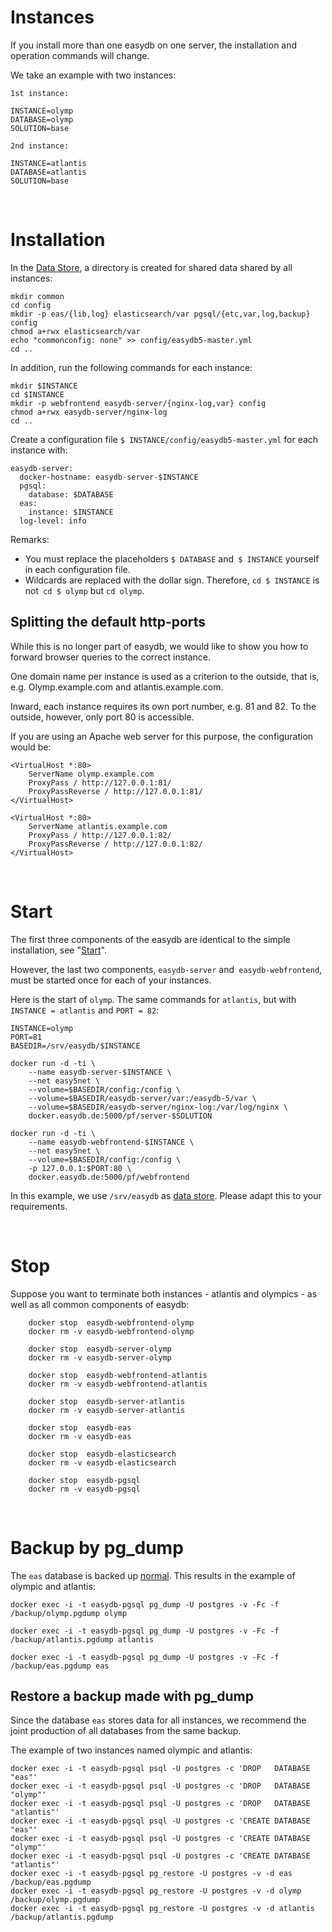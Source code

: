# Instances

If you install more than one easydb on one server, the installation and operation commands will change.

We take an example with two instances:

~~~~
1st instance:

INSTANCE=olymp
DATABASE=olymp
SOLUTION=base

2nd instance:

INSTANCE=atlantis
DATABASE=atlantis
SOLUTION=base
~~~~

&nbsp;

# Installation

In the [Data Store](/docs/sysadmin/installation#data_data), a directory is created for shared data shared by all instances:

~~~~
mkdir common
cd config
mkdir -p eas/{lib,log} elasticsearch/var pgsql/{etc,var,log,backup} config
chmod a+rwx elasticsearch/var
echo "commonconfig: none" >> config/easydb5-master.yml
cd ..
~~~~

In addition, run the following commands for each instance:

~~~~
mkdir $INSTANCE
cd $INSTANCE
mkdir -p webfrontend easydb-server/{nginx-log,var} config
chmod a+rwx easydb-server/nginx-log 
cd ..
~~~~

Create a configuration file `$ INSTANCE/config/easydb5-master.yml` for each instance with:

~~~~
easydb-server:
  docker-hostname: easydb-server-$INSTANCE
  pgsql:
    database: $DATABASE
  eas:
    instance: $INSTANCE
  log-level: info
~~~~

Remarks:

- You must replace the placeholders `$ DATABASE` and` $ INSTANCE` yourself in each configuration file.
- Wildcards are replaced with the dollar sign. Therefore, `cd $ INSTANCE` is not` cd $ olymp` but `cd olymp`.


## Splitting the default http-ports

While this is no longer part of easydb, we would like to show you how to forward browser queries to the correct instance.

One domain name per instance is used as a criterion to the outside, that is, e.g. Olymp.example.com and atlantis.example.com.

Inward, each instance requires its own port number, e.g. 81 and 82. To the outside, however, only port 80 is accessible.

If you are using an Apache web server for this purpose, the configuration would be:

~~~~
<VirtualHost *:80>
    ServerName olymp.example.com
    ProxyPass / http://127.0.0.1:81/
    ProxyPassReverse / http://127.0.0.1:81/
</VirtualHost>

<VirtualHost *:80>
    ServerName atlantis.example.com
    ProxyPass / http://127.0.0.1:82/
    ProxyPassReverse / http://127.0.0.1:82/
</VirtualHost>
~~~~

&nbsp;

# Start

The first three components of the easydb are identical to the simple installation, see "[Start](/docs/sysadmin/installation#start)".

However, the last two components, `easydb-server` and` easydb-webfrontend`, must be started once for each of your instances.

Here is the start of `olymp`. The same commands for `atlantis`, but with` INSTANCE = atlantis` and `PORT = 82`:

~~~~
INSTANCE=olymp
PORT=81
BASEDIR=/srv/easydb/$INSTANCE

docker run -d -ti \
    --name easydb-server-$INSTANCE \
    --net easy5net \
    --volume=$BASEDIR/config:/config \
    --volume=$BASEDIR/easydb-server/var:/easydb-5/var \
    --volume=$BASEDIR/easydb-server/nginx-log:/var/log/nginx \
    docker.easydb.de:5000/pf/server-$SOLUTION

docker run -d -ti \
    --name easydb-webfrontend-$INSTANCE \
    --net easy5net \
    --volume=$BASEDIR/config:/config \
    -p 127.0.0.1:$PORT:80 \
    docker.easydb.de:5000/pf/webfrontend
~~~~

In this example, we use `/srv/easydb` as [data store](/docs/sysadmin/installation#dir). Please adapt this to your requirements.

&nbsp;

# Stop

Suppose you want to terminate both instances - atlantis and olympics - as well as all common components of easydb:


~~~~
    docker stop  easydb-webfrontend-olymp
    docker rm -v easydb-webfrontend-olymp

    docker stop  easydb-server-olymp
    docker rm -v easydb-server-olymp

    docker stop  easydb-webfrontend-atlantis
    docker rm -v easydb-webfrontend-atlantis

    docker stop  easydb-server-atlantis
    docker rm -v easydb-server-atlantis

    docker stop  easydb-eas
    docker rm -v easydb-eas

    docker stop  easydb-elasticsearch
    docker rm -v easydb-elasticsearch

    docker stop  easydb-pgsql
    docker rm -v easydb-pgsql
~~~~

&nbsp;

# Backup by pg_dump

The `eas` database is backed up [normal](../operation/#backup-per-pg_dump). This results in the example of olympic and atlantis:

~~~~
docker exec -i -t easydb-pgsql pg_dump -U postgres -v -Fc -f /backup/olymp.pgdump olymp

docker exec -i -t easydb-pgsql pg_dump -U postgres -v -Fc -f /backup/atlantis.pgdump atlantis

docker exec -i -t easydb-pgsql pg_dump -U postgres -v -Fc -f /backup/eas.pgdump eas
~~~~


## Restore a backup made with pg_dump

Since the database `eas` stores data for all instances, we recommend the joint production of all databases from the same backup.

The example of two instances named olympic and atlantis:

~~~~
docker exec -i -t easydb-pgsql psql -U postgres -c 'DROP   DATABASE "eas"'
docker exec -i -t easydb-pgsql psql -U postgres -c 'DROP   DATABASE "olymp"'
docker exec -i -t easydb-pgsql psql -U postgres -c 'DROP   DATABASE "atlantis"'
docker exec -i -t easydb-pgsql psql -U postgres -c 'CREATE DATABASE "eas"'
docker exec -i -t easydb-pgsql psql -U postgres -c 'CREATE DATABASE "olymp"'
docker exec -i -t easydb-pgsql psql -U postgres -c 'CREATE DATABASE "atlantis"'
docker exec -i -t easydb-pgsql pg_restore -U postgres -v -d eas      /backup/eas.pgdump
docker exec -i -t easydb-pgsql pg_restore -U postgres -v -d olymp    /backup/olymp.pgdump
docker exec -i -t easydb-pgsql pg_restore -U postgres -v -d atlantis /backup/atlantis.pgdump
~~~~
